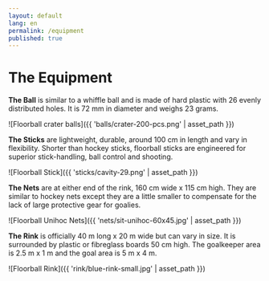 ```yaml
---
layout: default
lang: en
permalink: /equipment
published: true
---
```


# The Equipment

**The Ball** is similar to a whiffle ball and is made of hard plastic with 26 evenly distributed holes. It is 72 mm in diameter and weighs 23
grams.

![Floorball crater balls]({{ 'balls/crater-200-pcs.png' | asset_path }})


**The Sticks** are lightweight, durable, around 100 cm in length and vary in flexibility. Shorter than hockey sticks, floorball sticks are
engineered for superior stick-handling, ball control and shooting.

![Floorball Stick]({{ 'sticks/cavity-29.png' | asset_path }})


**The Nets** are at either end of the rink, 160 cm wide x 115 cm high. They are similar to hockey nets except they are a little smaller to
compensate for the lack of large protective gear for goalies.

![Floorball Unihoc Nets]({{ 'nets/sit-unihoc-60x45.jpg' | asset_path }})


**The Rink** is officially 40 m long x 20 m wide but can vary in size. It is surrounded by plastic or fibreglass boards 50 cm high. The goalkeeper
area is 2.5 m x 1 m and the goal area is 5 m x 4 m.

![Floorball Rink]({{ 'rink/blue-rink-small.jpg' | asset_path }})
